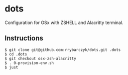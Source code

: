 # dots

Configuration for OSx with ZSHELL and Alacritty terminal.

## Instructions
```
$ git clone git@github.com:rrybarczyk/dots.git .dots
$ cd .dots
$ git checkout osx-zsh-alacritty
$ . 0-provision-env.sh
$ just
